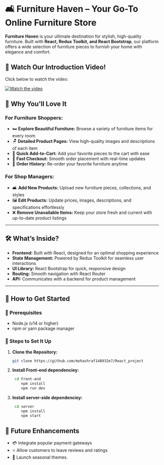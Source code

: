 # 🛋️ **Furniture Haven** – Your Go-To Online Furniture Store

**Furniture Haven** is your ultimate destination for stylish, high-quality furniture. Built with **React, Redux Toolkit, and React Bootstrap**, our platform offers a wide selection of furniture pieces to furnish your home with elegance and comfort.

## 🎥 **Watch Our Introduction Video!**

Click below to watch the video:

[![Watch the video](https://drive.google.com/file/d/1vuoGtEUTGZDYeKwqI89WkBWUldy1kg_z/view?usp=sharing)](https://drive.google.com/file/d/1c0I5SEUN14c1x6imoxGYQ22LN66DTKAk/view?usp=sharing)



## 🎉 **Why You'll Love It**

### For Furniture Shoppers:

- 🛏️ **Explore Beautiful Furniture:** Browse a variety of furniture items for every room
- 🪑 **Detailed Product Pages:** View high-quality images and descriptions of each item
- 🛒 **Quick Add-to-Cart:** Add your favorite pieces to the cart with ease
- 🚚 **Fast Checkout:** Smooth order placement with real-time updates
- 📜 **Order History:** Re-order your favorite furniture anytime

### For Shop Managers:

- 🛋️ **Add New Products:** Upload new furniture pieces, collections, and styles
- 🖼️ **Edit Products:** Update prices, images, descriptions, and specifications effortlessly
- ❌ **Remove Unavailable Items:** Keep your store fresh and current with up-to-date product listings

---

## 🛠️ **What’s Inside?**

- **Frontend:** Built with React, designed for an optimal shopping experience
- **State Management:** Powered by Redux Toolkit for seamless user interactions
- **UI Library:** React Bootstrap for quick, responsive design
- **Routing:** Smooth navigation with React Router
- **API:** Communicates with a backend for product management

---

## 🚀 **How to Get Started**

### 🍦 Prerequisites

- Node.js (v14 or higher)
- npm or yarn package manager

### 🍭 Steps to Set It Up

1. **Clone the Repository:**

   ```bash
   git clone https://github.com/mohashraf148932e7/React_project
   ```

2. **Install Front-end dependenciey:**

   ```bash
    cd Front-end
       npm install
       npm run dev
   ```

3. **Install server-side dependenciey:**

   ```bash
    cd server
       npm install
       npm start
   
   ```

## 🔮 **Future Enhancements**

- 💳 Integrate popular payment gateways
- ⭐ Allow customers to leave reviews and ratings
- 🎨 Launch seasonal themes.
